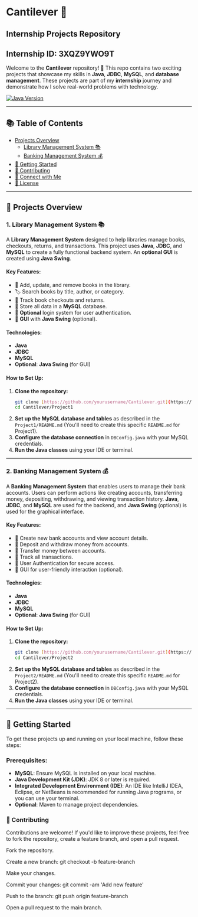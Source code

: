 # Cantilever 🚀
## **Internship Projects Repository**
## Internship ID: 3XQZ9YWO9T


Welcome to the **Cantilever** repository! 🚀 This repo contains two exciting projects that showcase my skills in **Java**, **JDBC**, **MySQL**, and **database management**. These projects are part of my **internship** journey and demonstrate how I solve real-world problems with technology.

[![Java Version](https://img.shields.io/badge/Java-%3E%3D%208-blue)](https://www.oracle.com/java/)

---

## 📚 Table of Contents
- [Projects Overview](#projects-overview)
    - [Library Management System 📚](#1-library-management-system-)
    - [Banking Management System 💰](#2-banking-management-system-)
- [🚀 Getting Started](#getting-started)
- [🤝 Contributing](#contributing)
- [📢 Connect with Me](#connect-with-me)
- [📝 License](#license)

---

## 📂 Projects Overview

### 1. **Library Management System** 📚

A **Library Management System** designed to help libraries manage books, checkouts, returns, and transactions. This project uses **Java**, **JDBC**, and **MySQL** to create a fully functional backend system. An **optional GUI** is created using **Java Swing**.

#### Key Features:
- 📖 Add, update, and remove books in the library.
- 🏷️ Search books by title, author, or category.
- 📅 Track book checkouts and returns.
- 💾 Store all data in a **MySQL** database.
- 🔐 **Optional** login system for user authentication.
- 🌟 **GUI** with **Java Swing** (optional).

#### Technologies:
- **Java**
- **JDBC**
- **MySQL**
- **Optional**: **Java Swing** (for GUI)

#### How to Set Up:
1.  **Clone the repository:**
    ```bash
    git clone [https://github.com/yourusername/Cantilever.git](https://github.com/yourusername/Cantilever.git)
    cd Cantilever/Project1
    ```
2.  **Set up the MySQL database and tables** as described in the `Project1/README.md` (You'll need to create this specific `README.md` for Project1).
3.  **Configure the database connection** in `DBConfig.java` with your MySQL credentials.
4.  **Run the Java classes** using your IDE or terminal.

---

### 2. **Banking Management System** 💰

A **Banking Management System** that enables users to manage their bank accounts. Users can perform actions like creating accounts, transferring money, depositing, withdrawing, and viewing transaction history. **Java**, **JDBC**, and **MySQL** are used for the backend, and **Java Swing** (optional) is used for the graphical interface.

#### Key Features:
- 🏦 Create new bank accounts and view account details.
- 💸 Deposit and withdraw money from accounts.
- 🔄 Transfer money between accounts.
- 📜 Track all transactions.
- 🔐 User Authentication for secure access.
- 🌟 GUI for user-friendly interaction (optional).

#### Technologies:
- **Java**
- **JDBC**
- **MySQL**
- **Optional**: **Java Swing** (for GUI)

#### How to Set Up:
1.  **Clone the repository:**
    ```bash
    git clone [https://github.com/yourusername/Cantilever.git](https://github.com/yourusername/Cantilever.git)
    cd Cantilever/Project2
    ```
2.  **Set up the MySQL database and tables** as described in the `Project2/README.md` (You'll need to create this specific `README.md` for Project2).
3.  **Configure the database connection** in `DBConfig.java` with your MySQL credentials.
4.  **Run the Java classes** using your IDE or terminal.

---

## 🚀 Getting Started

To get these projects up and running on your local machine, follow these steps:

### Prerequisites:
-   **MySQL**: Ensure MySQL is installed on your local machine.
-   **Java Development Kit (JDK)**: JDK 8 or later is required.
-   **Integrated Development Environment (IDE)**: An IDE like IntelliJ IDEA, Eclipse, or NetBeans is recommended for running Java programs, or you can use your terminal.
-   **Optional**: Maven to manage project dependencies.

### 🤝 Contributing
Contributions are welcome! If you'd like to improve these projects, feel free to fork the repository, create a feature branch, and open a pull request.

Fork the repository.

Create a new branch: git checkout -b feature-branch

Make your changes.

Commit your changes: git commit -am 'Add new feature'

Push to the branch: git push origin feature-branch

Open a pull request to the main branch.


